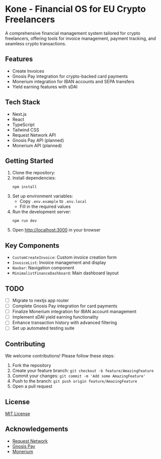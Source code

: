 # Kone - Financial OS for EU Crypto Freelancers

A comprehensive financial management system tailored for crypto freelancers, offering tools for invoice management, payment tracking, and seamless crypto transactions.

## Features

- Create Invoices
- Gnosis Pay integration for crypto-backed card payments
- Monerium integration for IBAN accounts and SEPA transfers
- Yield earning features with sDAI

## Tech Stack

- Next.js
- React
- TypeScript
- Tailwind CSS
- Request Network API
- Gnosis Pay API (planned)
- Monerium API (planned)

## Getting Started

1. Clone the repository:
2. Install dependencies:
   ```
   npm install
   ```
3. Set up environment variables:
   - Copy `.env.example` to `.env.local`
   - Fill in the required values
4. Run the development server:
   ```
   npm run dev
   ```
5. Open [http://localhost:3000](http://localhost:3000) in your browser



## Key Components

- `CustomCreateInvoice`: Custom invoice creation form
- `InvoiceList`: Invoice management and display
- `Navbar`: Navigation component
- `MinimalistFinanceDashboard`: Main dashboard layout

## TODO

- [ ] Migrate to nextjs app router
- [ ] Complete Gnosis Pay integration for card payments
- [ ] Finalize Monerium integration for IBAN account management
- [ ] Implement sDAI yield earning functionality
- [ ] Enhance transaction history with advanced filtering
- [ ] Set up automated testing suite

## Contributing

We welcome contributions! Please follow these steps:

1. Fork the repository
2. Create your feature branch: `git checkout -b feature/AmazingFeature`
3. Commit your changes: `git commit -m 'Add some AmazingFeature'`
4. Push to the branch: `git push origin feature/AmazingFeature`
5. Open a pull request

## License

[MIT License](https://opensource.org/licenses/MIT)

## Acknowledgements

- [Request Network](https://request.network/)
- [Gnosis Pay](https://www.gnosis.io/)
- [Monerium](https://monerium.com/)
